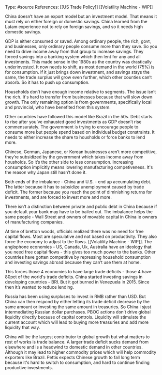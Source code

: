 Type: #source 
References: [[US Trade Policy]]
[[Volatility Machine - WIP]]

China doesn’t have an export model but an investment model. That means it must rely on either foreign or domestic savings. China learned from the Latam experience not to rely on foreign savings, and so it needs high domestic savings. 

GDP is either consumed or saved. Among ordinary people, the rich, govt, and businesses, only ordinary people consume more than they save. So you need to drive income away from that group to increase savings. They forced savings into a banking system which then lent for any and all investments. This made sense in the 1980s as the country was drastically underinvested. It now needs to shift, as most demand in the world (75%) is for consumption. If it just brings down investment, and savings stays the same, the trade surplus will grow even further, which other counties can’t absorb. So it has to push up consumption. 
 
Households don’t have enough income relative to segments. The issue isn’t the rich. It's hard to transfer from businesses because that will slow down growth. The only remaining option is from 
governments, specifically local and provincial, who have benefited from this system.  

Other countries have followed this model like Brazil in the 50s. Debt starts to rise after you’ve exhausted good investments as GDP doesn’t rise commensurately. The government is trying to encourage people to consume more but people spend based on individual budget constraints. It needs to either increase the share to housholds or force banks to lend more. 

Chinese, German, Japanese, or Korean businesses aren’t more competitive, they’re subsidized by the government which takes income away from housholds. So it’s the other side to less consumption. Increasing consumption implicitly means lowering manufacturing competiveness. It's the reason why Japan still hasn’t done it.  

Both ends of the imbalance - China and U.S. - end up accumulating debt. The latter because it has to subsidize unemployment caused by trade deficit. The former because you reach the point of diminishing returns for investments, and are forced to invest more and more. 

There isn't a distinction between private and public debt in China because if you default your bank may have to be bailed out. The imbalance helps the same people - Wall Street and owners of movable capital in China ie owners of manufacturing companies. 

At time of bretton woods, officials realized there was no need for free capital flows. Most are speculative and not based on productivity. They also force the economy to adjust to the flows. [[Volatility Machine - WIP]]. The anglophone economies - US, Canada, Uk, Australia have an ideology that you need free capital flows - this gives too much power to the banks. Other countries have gotten competitive by repressing household consumption and investing savings abroad because they can’t use them at home. 

This forces those 4 economies to have large trade deficits - those 4 have 80pct of the world's trade deficits. China started investing savings in developing countries - BRI. But it got burned in Venezuela in 2015. Since then it’s wanted to reduce lending.

Russia has been using surpluses to invest in RMB rather than USD. But China can then respond by either letting its trade deficit decrease by the same amount or investing the same amount in treasuries. So China i sjust intermediating Russian dollar purchases. PBOC actions don’t drive global liquidity directly because of capital controls. Liquidity will stimulate the current account which will lead to buying more treasuries and add more liquidity that way.  

China will be the largest contributor to global growth but what matters to rest of works is trade balance. A larger trade deficit sucks demand from elsewhere and is a headwind to domestic demand in other countries. Although it may lead to higher commodity prices which will help commodity exporters like Brazil. Pettis expects Chinese growth to fall long term because it's hard to switch to consumption, and hard to continue finding productive investments. 
